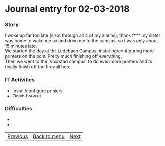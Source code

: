 # Journal entry for 02-03-2018

### Story

I woke up far too late (slept through all 4 of my alarms), thank f*** my sister was home to wake me up and drive me to the campus, so I was only about 15 minutes late.  
We started the day at the Ledebaan Campus, installing/configuring more printers on the pc's. Pretty much finishing off everything.  
Then we went to the 'Voorstad campus' to do even more printers and to finally finish off the firewall here.


### IT Activities

- Install/configure printers
- Finish firewall

### Difficulties

-
-

<table><tr><td><a href="01-03.html">Previous</a></td><td><a href="../">Back to menu</a></td><td><a href="05-03.html">Next</a></td></tr></table>
